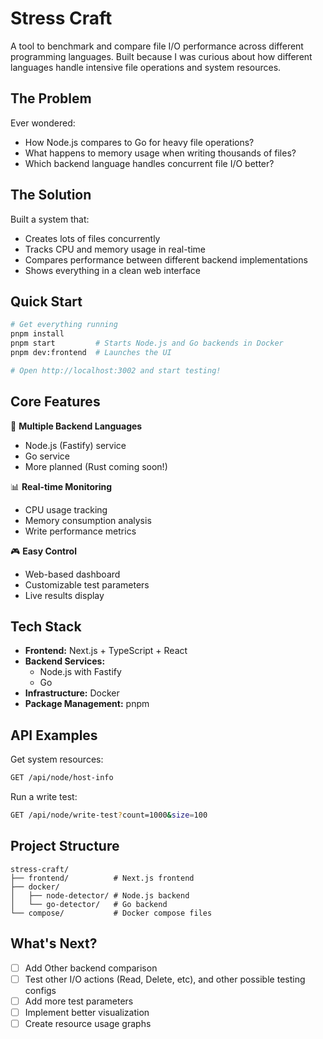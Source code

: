 # Stress Craft

A tool to benchmark and compare file I/O performance across different programming languages. Built because I was curious about how different languages handle intensive file operations and system resources.

## The Problem

Ever wondered:
- How Node.js compares to Go for heavy file operations?
- What happens to memory usage when writing thousands of files?
- Which backend language handles concurrent file I/O better?

## The Solution

Built a system that:
- Creates lots of files concurrently
- Tracks CPU and memory usage in real-time
- Compares performance between different backend implementations
- Shows everything in a clean web interface

## Quick Start

```bash
# Get everything running
pnpm install
pnpm start         # Starts Node.js and Go backends in Docker
pnpm dev:frontend  # Launches the UI

# Open http://localhost:3002 and start testing!
```

## Core Features

🔄 **Multiple Backend Languages**
- Node.js (Fastify) service
- Go service
- More planned (Rust coming soon!)

📊 **Real-time Monitoring**
- CPU usage tracking
- Memory consumption analysis
- Write performance metrics

🎮 **Easy Control**
- Web-based dashboard
- Customizable test parameters
- Live results display

## Tech Stack

- **Frontend:** Next.js + TypeScript + React
- **Backend Services:** 
  - Node.js with Fastify
  - Go
- **Infrastructure:** Docker
- **Package Management:** pnpm

## API Examples

Get system resources:
```bash
GET /api/node/host-info
```

Run a write test:
```bash
GET /api/node/write-test?count=1000&size=100
```

## Project Structure

```
stress-craft/
├── frontend/          # Next.js frontend
├── docker/
│   ├── node-detector/ # Node.js backend
│   └── go-detector/   # Go backend
└── compose/           # Docker compose files
```

## What's Next?

- [ ] Add Other backend comparison
- [ ] Test other I/O actions (Read, Delete, etc), and other possible testing configs
- [ ] Add more test parameters
- [ ] Implement better visualization
- [ ] Create resource usage graphs
